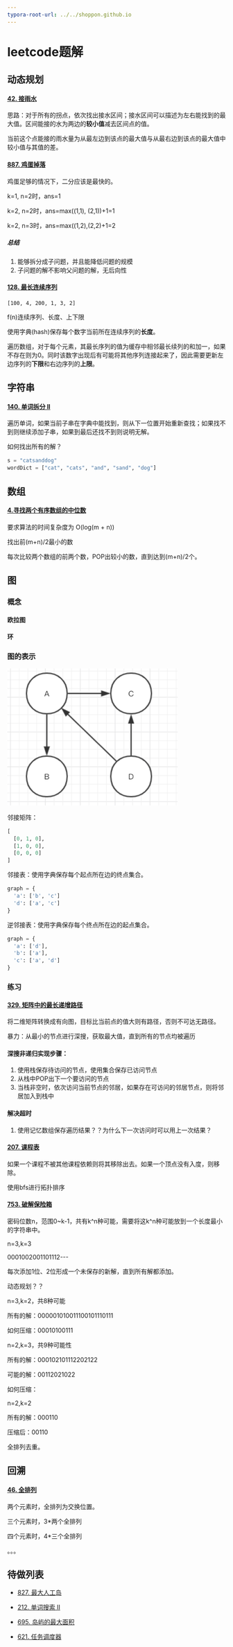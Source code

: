 ```yaml
---
typora-root-url: ../../shoppon.github.io
---
```


# leetcode题解

## 动态规划

#### [42. 接雨水](https://leetcode-cn.com/problems/trapping-rain-water/)

思路：对于所有的拐点，依次找出接水区间；接水区间可以描述为左右能找到的最大值。区间能接的水为两边的**较小值**减去区间点的值。

当前这个点能接的雨水量为从最左边到该点的最大值与从最右边到该点的最大值中较小值与其值的差。

#### [887. 鸡蛋掉落](https://leetcode-cn.com/problems/super-egg-drop/)

鸡蛋足够的情况下，二分应该是最快的。

k=1, n=2时，ans=1

k=2, n=2时，ans=max((1,1), (2,1))+1=1

k=2, n=3时，ans=max((1,2),(2,2)+1=2

##### 总结

1. 能够拆分成子问题，并且能降低问题的规模
2. 子问题的解不影响父问题的解，无后向性

#### [128. 最长连续序列](https://leetcode-cn.com/problems/longest-consecutive-sequence/)

```
[100, 4, 200, 1, 3, 2]
```

f(n)连续序列、长度、上下限

使用字典(hash)保存每个数字当前所在连续序列的**长度**。

遍历数组，对于每个元素，其最长序列的值为缓存中相邻最长续列的和加一，如果不存在则为0。同时该数字出现后有可能将其他序列连接起来了，因此需要更新左边序列的**下限**和右边序列的**上限**。

## 字符串

#### [140. 单词拆分 II](https://leetcode-cn.com/problems/word-break-ii/)

遍历单词，如果当前子串在字典中能找到，则从下一位置开始重新查找；如果找不到则继续添加子串，如果到最后还找不到则说明无解。

如何找出所有的解？

```python
s = "catsanddog"
wordDict = ["cat", "cats", "and", "sand", "dog"]
```

## 数组

#### [4.寻找两个有序数组的中位数](https://leetcode-cn.com/problems/median-of-two-sorted-arrays/)

要求算法的时间复杂度为 O(log(m + n))

找出前(m+n)/2最小的数

每次比较两个数组的前两个数，POP出较小的数，直到达到(m+n)/2个。

## 图

### 概念

#### 欧拉图

#### 环

### 图的表示

<img src="/imgs/dag.png" alt="dag" style="zoom:67%;" />

邻接矩阵：

```python
[
  [0, 1, 0],
  [1, 0, 0],
  [0, 0, 0]
]
```

邻接表：使用字典保存每个起点所在边的终点集合。

```python
graph = {
  'a': ['b', 'c']
  'd': ['a', 'c']
}
```

逆邻接表：使用字典保存每个终点所在边的起点集合。

```python
graph = {
  'a': ['d'],
  'b': ['a'],
  'c': ['a', 'd']
}
```

### 练习

#### [329. 矩阵中的最长递增路径](https://leetcode-cn.com/problems/longest-increasing-path-in-a-matrix/)

将二维矩阵转换成有向图，目标比当前点的值大则有路径，否则不可达无路径。

暴力：从最小的节点进行深搜，获取最大值，直到所有的节点均被遍历

#### 深搜非递归实现步骤：

1. 使用栈保存待访问的节点，使用集合保存已访问节点
2. 从栈中POP出下一个要访问的节点
3. 当栈非空时，依次访问当前节点的邻居，如果存在可访问的邻居节点，则将邻居加入到栈中

#### 解决超时

1. 使用记忆数组保存遍历结果？？为什么下一次访问时可以用上一次结果？

#### [207. 课程表](https://leetcode-cn.com/problems/course-schedule/)

如果一个课程不被其他课程依赖则将其移除出去。如果一个顶点没有入度，则移除。

使用bfs进行拓扑排序

#### [753. 破解保险箱](https://leetcode-cn.com/problems/cracking-the-safe/)

密码位数n，范围0~k-1，共有k^n种可能，需要将这k^n种可能放到一个长度最小的字符串中。

n=3,k=3

0001002001101112---

每次添加1位、2位形成一个未保存的新解，直到所有解都添加。

动态规划？？

n=3,k=2，共8种可能

所有的解：000001010011100101110111

如何压缩：00010100111

n=2,k=3，共9种可能性

所有的解：000102101112202122

可能的解：00112021022

如何压缩：

n=2,k=2

所有的解：000110

压缩后：00110

全排列去重。

## 回溯

#### [46. 全排列](https://leetcode-cn.com/problems/permutations/)

两个元素时，全排列为交换位置。

三个元素时，3*两个全排列

四个元素时，4*三个全排列

。。。

## 待做列表

- [827. 最大人工岛](https://leetcode-cn.com/problems/making-a-large-island/)

- [212. 单词搜索 II](https://leetcode-cn.com/problems/word-search-ii/)

- [695. 岛屿的最大面积](https://leetcode-cn.com/problems/max-area-of-island/)

- [621. 任务调度器](https://leetcode-cn.com/problems/task-scheduler/)


